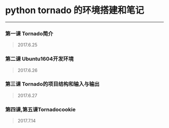 # python tornado 的环境搭建和笔记

--------------------
### 第一课 Tornado简介
> 2017.6.25

### 第二课 Ubuntu1604开发环境
> 2017.6.26

### 第三课 Tornado的项目结构和输入与输出
> 2017.6.27

### 第四课,第五课Tornadocookie
> 2017.7.14